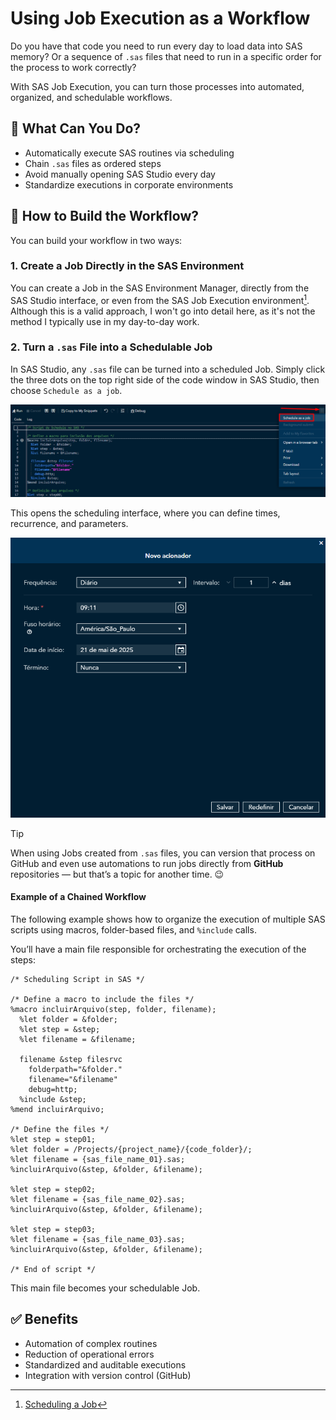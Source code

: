# Using Job Execution as a Workflow

Do you have that code you need to run every day to load data into SAS memory? Or a sequence of `.sas` files that need to run in a specific order for the process to work correctly?

With SAS Job Execution, you can turn those processes into automated, organized, and schedulable workflows.

## 📌 What Can You Do?

- Automatically execute SAS routines via scheduling
- Chain `.sas` files as ordered steps
- Avoid manually opening SAS Studio every day
- Standardize executions in corporate environments

## 🔄 How to Build the Workflow?

You can build your workflow in two ways:

### 1. Create a Job Directly in the SAS Environment

You can create a Job in the SAS Environment Manager, directly from the SAS Studio interface, or even from the SAS Job Execution environment[^1]. Although this is a valid approach, I won't go into detail here, as it's not the method I typically use in my day-to-day work.

### 2. Turn a `.sas` File into a Schedulable Job

In SAS Studio, any `.sas` file can be turned into a scheduled Job. Simply click the three dots on the top right side of the code window in SAS Studio, then choose `Schedule as a job`.

![Example image 01](/images/fluxo/01.png)

This opens the scheduling interface, where you can define times, recurrence, and parameters.

![Example image 02](/images/fluxo/02.png)

> [!TIP]
> When using Jobs created from `.sas` files, you can version that process on GitHub and even use automations to run jobs directly from **GitHub** repositories — but that’s a topic for another time. 😉

#### Example of a Chained Workflow

The following example shows how to organize the execution of multiple SAS scripts using macros, folder-based files, and `%include` calls.

You’ll have a main file responsible for orchestrating the execution of the steps:

```sas
/* Scheduling Script in SAS */

/* Define a macro to include the files */
%macro incluirArquivo(step, folder, filename);
  %let folder = &folder;
  %let step = &step;
  %let filename = &filename;

  filename &step filesrvc
    folderpath="&folder."
    filename="&filename"
    debug=http;
  %include &step;
%mend incluirArquivo;

/* Define the files */
%let step = step01;
%let folder = /Projects/{project_name}/{code_folder}/;
%let filename = {sas_file_name_01}.sas;
%incluirArquivo(&step, &folder, &filename);

%let step = step02;
%let filename = {sas_file_name_02}.sas;
%incluirArquivo(&step, &folder, &filename);

%let step = step03;
%let filename = {sas_file_name_03}.sas;
%incluirArquivo(&step, &folder, &filename);

/* End of script */
```

This main file becomes your schedulable Job.

## ✅ Benefits

- Automation of complex routines
- Reduction of operational errors
- Standardized and auditable executions
- Integration with version control (GitHub)

[^1]: [Scheduling a Job](https://documentation.sas.com/doc/en/jobexeccdc/v_004/jobexecug/n1gt4ch06ktkzbn1qis2t6zislpv.htm)